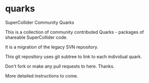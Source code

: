 quarks
======

SuperCollider Community Quarks

This is a collection of community contributed Quarks - packages of shareable SuperCollider code.

It is a migration of the legacy SVN repository.

This git repository uses git subtree to link to each individual quark.

Don't fork or make any pull requests to here. Thanks.

More detailed instructions to come.


